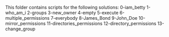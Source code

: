 This folder contains scripts for the following solutions:
     0-iam_betty
     1-who_am_i
 2-groups
    3-new_owner
    4-empty
    5-execute
    6-multiple_permissions
    7-everybody
    8-James_Bond
    9-John_Doe
   10-mirror_permissions
   11-directories_permissions
   12-directory_permissions
   13-change_group
